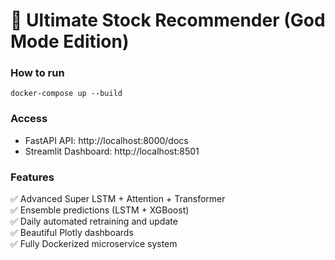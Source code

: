 # 🚀 Ultimate Stock Recommender (God Mode Edition)

### How to run
```
docker-compose up --build
```

### Access
- FastAPI API: http://localhost:8000/docs
- Streamlit Dashboard: http://localhost:8501

### Features
✅ Advanced Super LSTM + Attention + Transformer  
✅ Ensemble predictions (LSTM + XGBoost)  
✅ Daily automated retraining and update  
✅ Beautiful Plotly dashboards  
✅ Fully Dockerized microservice system
